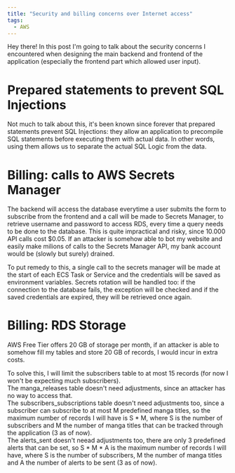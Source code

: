 ```yaml
---
title: "Security and billing concerns over Internet access"
tags:
  - AWS
---
```


Hey there! In this post I'm going to talk about the security concerns I encountered when designing the main backend and frontend of the application (especially the frontend part which allowed user input). 

# Prepared statements to prevent SQL Injections
Not much to talk about this, it's been known since forever that prepared statements prevent SQL Injections: they allow an application to precompile SQL statements before executing them with actual data. In other words, using them allows us to separate the actual SQL Logic from the data. 

# Billing: calls to AWS Secrets Manager
The backend will access the database everytime a user submits the form to subscribe from the frontend and a call will be made to Secrets Manager, to retrieve username and password to access RDS, every time a query needs to be done to the database. This is quite impractical and risky, since 10.000 API calls cost $0.05. If an attacker is somehow able to bot my website and easily make milions of calls to the Secrets Manager API, my bank account would be (slowly but surely) drained.    

To put remedy to this, a single call to the secrets manager will be made at the start of each ECS Task or Service and the credentials will be saved as environment variables. Secrets rotation will be handled too: if the connection to the database fails, the exception will be checked and if the saved credentials are expired, they will be retrieved once again. 

# Billing: RDS Storage
AWS Free Tier offers 20 GB of storage per month, if an attacker is able to somehow fill my tables and store 20 GB of records, I would incur in extra costs.   

To solve this, I will limit the subscribers table to at most 15 records (for now I won't be expecting much subscribers).   
The manga_releases table doesn't need adjustments, since an attacker has no way to access that.  
The subscribers_subscriptions table doesn't need adjustments too, since a subscriber can subscribe to at most M predefined manga titles, so the maximum number of records I will have is S * M, where S is the number of subscribers and M the number of manga titles that can be tracked through the application (3 as of now).   
The alerts_sent doesn't neead adjustments too, there are only 3 predefined alerts that can be set, so S * M * A is the maximum number of records I will have, where S is the number of subscribers, M the number of manga titles and A the number of alerts to be sent (3 as of now). 




